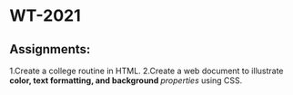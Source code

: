  # WT-2021
 ## Assignments:
  <div>
      1.Create a college routine in HTML.
      2.Create a web document to illustrate <b>color, text formatting, and background </b><i>properties</i> using CSS.
      <div>